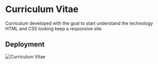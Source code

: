 
# Curriculum Vitae

Curriculum developed with the goal to start understand the technology HTML and CSS looking keep a responsive site.


## Deployment

![Curriculum Vitae](https://curriculum-github-lf5egdt5o-rafaelmelo2908.vercel.app//)
